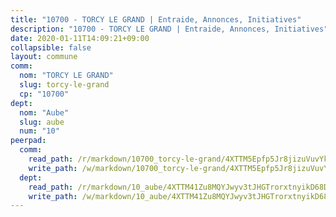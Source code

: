 ```yaml
---
title: "10700 - TORCY LE GRAND | Entraide, Annonces, Initiatives"
description: "10700 - TORCY LE GRAND | Entraide, Annonces, Initiatives"
date: 2020-01-11T14:09:21+09:00
collapsible: false
layout: commune
comm:
  nom: "TORCY LE GRAND"
  slug: torcy-le-grand
  cp: "10700"
dept:
  nom: "Aube"
  slug: aube
  num: "10"
peerpad:
  comm:
    read_path: /r/markdown/10700_torcy-le-grand/4XTTM5Epfp5Jr8jizuVuvYkNnqR6iy6iQStjap6eAwqev7kHb
    write_path: /w/markdown/10700_torcy-le-grand/4XTTM5Epfp5Jr8jizuVuvYkNnqR6iy6iQStjap6eAwqev7kHb-K3TgUeUUZMbr5y3PMySLNRtq79ABSwsVS45z7sCcUsYDghhEJ6c8nF92uixEh1cgtB6kHGDWDavmPwY4SnhUYrAmmBETb764XBqHxH5YVxNwedjWxQHUL9QEAYJQzstQwkxAkjJ5
  dept:
    read_path: /r/markdown/10_aube/4XTTM41Zu8MQYJwyv3tJHGTrorxtnyikD68DsVemyiZk3ThMz
    write_path: /w/markdown/10_aube/4XTTM41Zu8MQYJwyv3tJHGTrorxtnyikD68DsVemyiZk3ThMz-K3TgTmGUJaeXhcyrKr3gXoqmq82GkfYoTwSCbr39jXo2qoiz4eMZ1zWf94tEK8PkgCEQwZ6j878iec7q7nyW22BbTVtKr2C3mJwkjMoqhPxRA9brvyfx2cZBiMVgJntTtrf7GrDW
---
```


